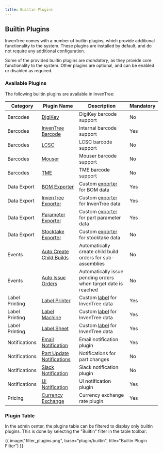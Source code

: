 ```yaml
---
title: Builtin Plugins
---
```


## Builtin Plugins

InvenTree comes with a number of builtin plugins, which provide additional functionality to the system. These plugins are installed by default, and do not require any additional configuration.

Some of the provided builtin plugins are *mandatory*, as they provide core functionality to the system. Other plugins are optional, and can be enabled or disabled as required.

### Available Plugins

The following builtin plugins are available in InvenTree:

| Category | Plugin Name | Description | Mandatory |
| -------- | ----------- | ----------- | --------- |
| Barcodes | [DigiKey](./barcode_digikey.md) | DigiKey barcode support | No |
| Barcodes | [InvenTree Barcode](./inventree_barcode.md) | Internal barcode support | Yes |
| Barcodes | [LCSC](./barcode_lcsc.md) | LCSC barcode support | No |
| Barcodes | [Mouser](./barcode_mouser.md) | Mouser barcode support | No |
| Barcodes | [TME](./barcode_tme.md) | TME barcode support | No |
| Data Export | [BOM Exporter](./bom_exporter.md) | Custom [exporter](../mixins/export.md) for BOM data | Yes |
| Data Export | [InvenTree Exporter](./inventree_exporter.md) | Custom [exporter](../mixins/export.md) for InvenTree data | Yes |
| Data Export | [Parameter Exporter](./part_parameter_exporter.md) | Custom [exporter](../mixins/export.md) for part parameter data | Yes |
| Data Export | [Stocktake Exporter](./stocktake_exporter.md) | Custom [exporter](../mixins/export.md) for stocktake data | No |
| Events | [Auto Create Child Builds](./auto_create_builds.md) | Automatically create child build orders for sub-assemblies | No |
| Events | [Auto Issue Orders](./auto_issue.md) | Automatically issue pending orders when target date is reached | No |
| Label Printing | [Label Printer](./inventree_label.md) | Custom [label](../mixins/label.md) for InvenTree data | Yes |
| Label Printing | [Label Machine](./inventree_label_machine.md) | Custom [label](../mixins/label.md) for InvenTree data | Yes |
| Label Printing | [Label Sheet](./inventree_label_sheet.md) | Custom [label](../mixins/label.md) for InvenTree data | Yes |
| Notifications | [Email Notification](./email_notification.md) | Email notification plugin | Yes |
| Notifications | [Part Update Notifications](./part_notifications.md) | Notifications for part changes | No |
| Notifications | [Slack Notification](./slack_notification.md) | Slack notification plugin | No |
| Notifications | [UI Notification](./ui_notification.md) | UI notification plugin | Yes |
| Pricing | [Currency Exchange](./currency_exchange.md) | Currency exchange rate plugin | Yes |

### Plugin Table

In the admin center, the plugins table can be filtered to display only builtin plugins. This is done by selecting the "Builtin" filter in the table toolbar:

{{ image("filter_plugins.png", base="plugin/builtin", title="Builtin Plugin Filter") }}
